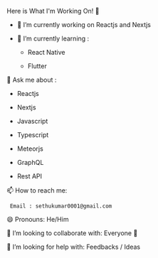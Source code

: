 Here is What I'm Working On! 👋

- 🔭 I’m currently working on Reactjs and Nextjs
- 🌱 I’m currently learning : 

    - React Native
    
    - Flutter

💬 Ask me about :
 
   - Reactjs
   
   - Nextjs
   
   - Javascript
 
   - Typescript
   
   - Meteorjs 
   
   - GraphQL
   
   - Rest API
    
 📫 How to reach me: 
 
     Email : sethukumar0001@gmail.com
     
 😄 Pronouns: He/Him

 👯 I’m looking to collaborate with: Everyone 🤗

 🤔 I’m looking for help with: Feedbacks / Ideas
